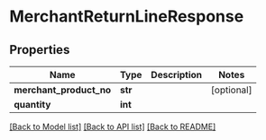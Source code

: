 # MerchantReturnLineResponse

## Properties
Name | Type | Description | Notes
------------ | ------------- | ------------- | -------------
**merchant_product_no** | **str** |  | [optional] 
**quantity** | **int** |  | 

[[Back to Model list]](../README.md#documentation-for-models) [[Back to API list]](../README.md#documentation-for-api-endpoints) [[Back to README]](../README.md)


